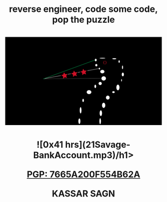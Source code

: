 <h1 align="center">reverse engineer, code some code, pop the puzzle</h1>
<h1 align="center"><img src="logo.jpeg" /></h1>

<h1 align="center">![0x41 hrs](21Savage-BankAccount.mp3)/h1>

[**PGP: 7665A200F554B62A**](https://keybase.io/tjkr0wn/pgp_keys.asc)

__KASSAR SAGN__
